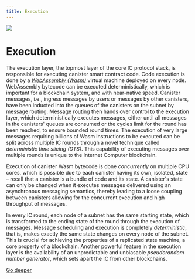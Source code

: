 ```yaml
---
title: Execution
---
```


![](/img/how-it-works/overview-of-the-internet-computer.600x300.jpg)

# Execution

The execution layer, the topmost layer of the core IC protocol stack, is responsible for executing canister smart contract code.
Code execution is done by a [*WebAssembly (Wasm)*](https://webassembly.org/) virtual machine deployed on every node.
WebAssembly bytecode can be executed deterministically, which is important for a blockchain system, and with near-native speed.
Canister messages, i.e., ingress messages by users or messages by other canisters, have been inducted into the queues of the canisters on the subnet by message routing.
Message routing then hands over control to the execution layer, which deterministically executes messages, either until all messages in the canisters' queues are consumed or the cycles limit for the round has been reached, to ensure bounded round times.
The execution of very large messages requiring billions of Wasm instructions to be executed can be split across multiple IC rounds through a novel technique called *deterministic time slicing (DTS)*.
This capability of executing messages over multiple rounds is unique to the Internet Computer blockchain.

Execution of canister Wasm bytecode is done *concurrently* on multiple CPU cores, which is possible due to each canister having its own, isolated, state – recall that a canister is a bundle of code and its state.
A canister's state can only be changed when it executes messages delivered using an asynchronous messaging semantics, thereby leading to a loose coupling between canisters allowing for the concurrent execution and high throughput of messages.

In every IC round, each node of a subnet has the same starting state, which is transformed to the ending state of the round through the execution of messages.
Message scheduling and execution is completely *deterministic*, that is, makes exactly the same state changes on every node of the subnet.
This is crucial for achieving the properties of a replicated state machine, a core property of a blockchain.
Another powerful feature in the execution layer is the availability of an unpredictable and unbiasable *pseudorandom number generator*, which sets apart the IC from other blockchains.

[Go deeper](/how-it-works/execution-layer/)
